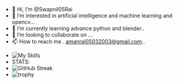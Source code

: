 - 👋 Hi, I’m @Swapnil05Rai
- 👀 I’m interested in artificial intelligence and machine learning and opencv...
- 🌱 I’m currently learning advance python and blender..
- 💞️ I’m looking to collaborate on ...
- 📫 How to reach me . amanrai05032003@gmail.com..

<!---
Swapnil05Rai/Swapnil05Rai is a ✨ special ✨ repository because its `README.md` (this file) appears on your GitHub profile.
You can click the Preview link to take a look at your changes.
--->

 - ![My Skills](https://skillicons.dev/icons?i=py,git,github,discord,blender,LINKEDIN)
 - STATS:
 - ![GitHub Streak](https://github-readme-streak-stats.herokuapp.com/?user=kattni)
 - ![trophy](https://github-profile-trophy.vercel.app/?username=kattni)

